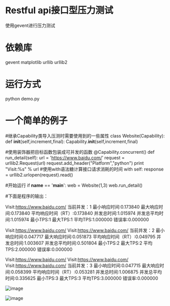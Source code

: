 Restful api接口型压力测试
====
使用gevent进行压力测试


依赖库
====
gevent
matplotlib
urllib
urllib2

运行方式
====
python demo.py


一个简单的例子
====
#继承Capability类导入压测时需要使用到的一些属性
class Website(Capability):
    def __init__(self,increment,final):
        Capability.__init__(self,increment,final)


#使用装饰器把目标函数包装成可并发的函数
    @Capability.concurrent()
    def run_detail(self):
        url = 'https://www.baidu.com/'
        request = urllib2.Request(url)
        request.add_header("Platform","python")
        print "Visit:%s" % url
#使用with语法糖计算接口请求消耗的时间
        with self:
            response = urllib2.urlopen(request).read()

#开始运行
if __name__ == '__main__':
    web = Website(1,3)
    web.run_detail()


#下面是程序的输出：

Visit:https://www.baidu.com/
当前并发：1
最小响应时间:0.173840
最大响应时间:0.173840
平均响应时间（RT）:0.173840
并发总时间:1.015974
并发总平均时间:1.015974
最小TPS:1
最大TPS:1
平均TPS:1.000000
错误率:0.000000

Visit:https://www.baidu.com/
Visit:https://www.baidu.com/
当前并发：2
最小响应时间:0.047717
最大响应时间:0.051873
平均响应时间（RT）:0.049795
并发总时间:1.003607
并发总平均时间:0.501804
最小TPS:2
最大TPS:2
平均TPS:2.000000
错误率:0.000000

Visit:https://www.baidu.com/
Visit:https://www.baidu.com/
Visit:https://www.baidu.com/
当前并发：3
最小响应时间:0.047715
最大响应时间:0.058399
平均响应时间（RT）:0.053281
并发总时间:1.006875
并发总平均时间:0.335625
最小TPS:3
最大TPS:3
平均TPS:3.000000
错误率:0.000000

![image](https://github.com/leoche666/Web-Pressure-test/blob/master/img-folder/image1.png)

![image](https://github.com/leoche666/Web-Pressure-test/blob/master/img-folder/image2.png)
